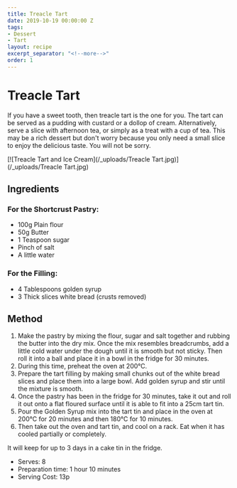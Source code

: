 ```yaml
---
title: Treacle Tart
date: 2019-10-19 00:00:00 Z
tags:
- Dessert
- Tart
layout: recipe
excerpt_separator: "<!--more-->"
order: 1
---
```


# Treacle Tart

If you have a sweet tooth, then treacle tart is the one for you. The tart can be served as a pudding with custard or a dollop of cream. Alternatively, serve a slice with afternoon tea, or simply as a treat with a cup of tea. This may be a rich dessert but don't worry because you only need a small slice to enjoy the delicious taste. You will not be sorry.

<!--more-->

[![Treacle Tart and Ice Cream](/_uploads/Treacle Tart.jpg)](/_uploads/Treacle Tart.jpg)

## Ingredients

### For the Shortcrust Pastry:		
- 100g Plain flour					
- 50g Butter					
- 1 Teaspoon sugar
- Pinch of salt
- A little water

### For the Filling:
- 4 Tablespoons golden syrup
- 3 Thick slices white bread (crusts removed)

## Method

1. Make the pastry by mixing the flour, sugar and salt together and rubbing the butter into the dry mix. Once the mix resembles breadcrumbs, add a little cold water under the dough until it is  smooth but not sticky. Then roll it into a ball and place it in a bowl in the fridge for 30 minutes.
2. During this time, preheat the oven at 200°C.
3. Prepare the tart filling by making small chunks out of the white bread slices and place them into a large bowl. Add golden syrup and stir until the mixture is smooth.
4. Once the pastry has been in the fridge for 30 minutes, take it out and roll it out onto a flat floured surface until it is able to fit into a 25cm tart tin.
5. Pour the Golden Syrup mix into the tart tin and place in the oven at 200°C for 20 minutes and then 180°C for 10 minutes.
6. Then take out the oven and tart tin, and cool on a rack. Eat when it has cooled partially or completely.

It will keep for up to 3 days in a cake tin in the fridge.

- Serves: 8
- Preparation time: 1 hour 10 minutes
- Serving Cost: 13p
